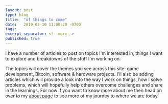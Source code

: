 ```yaml
---
layout: post
type: blog
title:  "of things to come"
date:   2019-03-10 11:00:20 -0700
tags:
excerpt_separator: <!--more-->
published: true
---
```

I have a number of articles to post on topics I'm interested in, things I want to explore and breakdowns of the stuff I'm working on.
<!--more-->
The topics will cover the themes you see across this site: game development, Bitcoin, software & hardware projects. I'll also be adding articles which will provide a look into the way I work on things, how I solve problems, which will hopefully help others overcome challenges and share in the learnings.
For now if you want to know more about me then head on over to my [about page](/about) to see more of my journey to where we are today.
